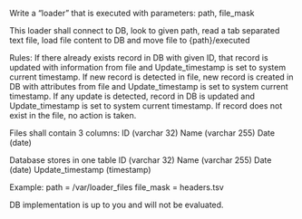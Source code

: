 
Write a “loader” that is executed with parameters:
path, file_mask

This loader shall connect to DB, look to given path, read a tab separated text file, load file content to DB and move file to {path}/executed

Rules:
If there already exists record in DB with given ID, that record is updated with information from file and Update_timestamp is set to system current timestamp.
If new record is detected in file, new record is created in DB with attributes from file and Update_timestamp is set to system current timestamp.
If any update is detected, record in DB is updated and Update_timestamp is set to system current timestamp.
If record does not exist in the file, no action is taken.

Files shall contain 3 columns:
ID (varchar 32)
Name (varchar 255)
Date (date)

Database stores in one table
ID (varchar 32)
Name (varchar 255)
Date (date)
Update_timestamp (timestamp)

Example:
path = /var/loader_files
file_mask = headers.tsv

DB implementation is up to you and will not be evaluated.

